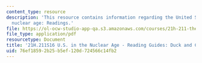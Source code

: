 ```yaml
---
content_type: resource
description: 'This resource contains information regarding the United States in the
  nuclear age: Readings.'
file: https://ol-ocw-studio-app-qa.s3.amazonaws.com/courses/21h-211-the-united-states-in-the-nuclear-age-spring-2016/76ef18592b25b5ef120d724566c14fb2_MIT21H_211S16_Duck.pdf
file_type: application/pdf
resourcetype: Document
title: '21H.211S16 U.S. in the Nuclear Age - Reading Guides: Duck and Cover'
uid: 76ef1859-2b25-b5ef-120d-724566c14fb2
---
```

